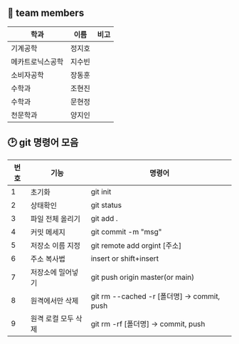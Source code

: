 ## 🔰 team members
| 학과 | 이름 | 비고 |
| -------- | ---- | ---- |
| 기계공학 | 정지호 |  |
| 메카트로닉스공학| 지수빈 |  |
| 소비자공학 | 장동훈 |  |
| 수학과 | 조현진 |
| 수학과 |문현정| |
| 천문학과 |양지인| |
## 🕑 git 명령어 모음

| 번호 | 기능 | 명령어 |
| -- | --- | ------------ |
| 1 | 초기화 | git init |
| 2 | 상태확인 | git status |
| 3 | 파일 전체 올리기 | git add .  |
| 4 | 커밋 메세지 | git commit -m "msg" |
| 5 | 저장소 이름 지정 | git remote add orgint [주소] |
| 6 | 주소 복사법 | insert or shift+insert |
| 7 | 저장소에 밀어넣기 | git push origin master(or main) |
| 8 | 원격에서만 삭제 | git rm --cached -r [폴더명] -> commit, push |
| 9 | 원격 로컬 모두 삭제 | git rm -rf [폴더명] -> commit, push |
